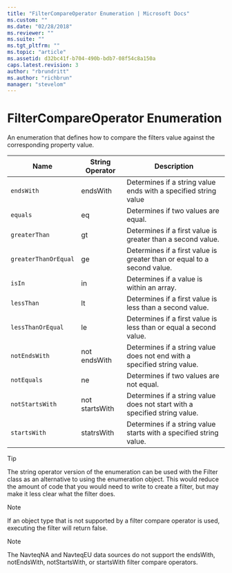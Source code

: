 ```yaml
---
title: "FilterCompareOperator Enumeration | Microsoft Docs"
ms.custom: ""
ms.date: "02/28/2018"
ms.reviewer: ""
ms.suite: ""
ms.tgt_pltfrm: ""
ms.topic: "article"
ms.assetid: d32bc41f-b704-490b-bdb7-08f54c8a150a
caps.latest.revision: 3
author: "rbrundritt"
ms.author: "richbrun"
manager: "stevelom"
---
```

# FilterCompareOperator Enumeration
An enumeration that defines how to compare the filters value against the corresponding property value.  

Name                    | String Operator      | Description
----------------------- | -------------------- | ----------------------------------------
`endsWith`              | endsWith             | Determines if a string value ends with a specified string value
`equals`                | eq                   | Determines if two values are equal.
`greaterThan`           | gt                   | Determines if a first value is greater than a second value. 
`greaterThanOrEqual`    | ge                   | Determines if a first value is greater than or equal to a second value.
`isIn`                  | in                   | Determines if a value is within an array.
`lessThan`              | lt                   | Determines if a first value is less than a second value.
`lessThanOrEqual`       | le                   | Determines if a first value is less than or equal a second value.
`notEndsWith`           | not endsWith         | Determines if a string value does not end with a specified string value.
`notEquals`             | ne                   | Determines if two values are not equal.
`notStartsWith`         | not startsWith       | Determines if a string value does not start with a specified string value.
`startsWith`            | statrsWith           | Determines if a string value starts with a specified string value.

> [!TIP]
> The string operator version of the enumeration can be used with the Filter class as an alternative to using the enumeration object. This would reduce the amount of code that you would need to write to create a filter, but may make it less clear what the filter does.
 
> [!NOTE]
> If an object type that is not supported by a filter compare operator is used, executing the filter will return false.

> [!NOTE]
> The NavteqNA and NavteqEU data sources do not support the endsWith, notEndsWith, notStartsWith, or startsWith filter compare operators.